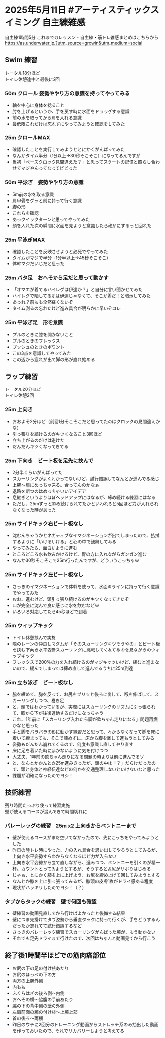 # 2025年5月11日 #アーティスティックスイミング 自主練雑感
自主練1時間5分
これまでのレッスン・自主練・筋トレ雑感まとめはこちらから  
https://as.underwater.jp/?utm_source=growin&utm_medium=social  
## Swim 練習
トータル18分ほど  
トイレ休憩途中と最後に2回
### 50m クロール 姿勢ややり方の意識を持ってやってみる
- 軸を中心に身体を捻ること
- 肘を上げるというか、手を戻す時に水面をドラッグする意識
- 前の水を取ってから肩を入れる意識
- 最低限これだけは忘れずにやってみようと確認をしてみた
### 25m クロールMAX
- 確認したことを実行してみようととにかくがんばってみた
- なんかタイム半分（1分以上→30秒そこそこ）になってるんですが
- 当初「ペースクロック見間違えた？」と思ってスタートの記憶と照らし合わせてマジやんってなってビビった
### 50m 平泳ぎ　姿勢ややり方の意識
- 5m前の水を取る意識
- 肩甲骨をグッと前に持って行く意識
- 脚の形
- これらを確認
- あっクイックターンと思ってやってみた
- 頭を入れた次の瞬間に水面を見ようと意識したら確かにするっと回れた
### 25m 平泳ぎMAX
- 確認したことを反映させようと必死でやってみた
- タイムがマジで半分（1分半以上→45秒そこそこ）
- 体幹マジだいじだと思った
### 25m バタ足　おへそから足だと思って動かす
- 「オマエが着てるハイレグは伊達か？」と自分に言い聞かせてみた
- ハイレグで晒してる肌は伊達じゃなくて、そこが脚だ！と暗示してみた
- あっれ？前もも全然痛くないぞ
- タイム測るの忘れたけど進み具合が明らかに早いぞコレ
### 25m 平泳ぎ足　形を意識
- プルのときに膝を開かないこと
- プルのときのフレックス
- プッシュのときのポワント
- この3点を意識してやってみた
- この辺から疲れが出て脚の形が崩れ始める
## ラップ練習
トータル20分ほど  
トイレ休憩2回  
### 25m 上向き
- おおよそ2分ほど（前回1分そこそこだと思ってたのはクロックの見間違えかな）
- 引っ張りを続けるのがキツくなること3回ほど
- 立ち上がるのだけは避けた
- だんだんキツくなってきてる
### 25m 下向き　ビート板を足先に挟んで
- 2分半くらいがんばってた
- スカーリングがよくわかってないけど、試行錯誤してなんとか進んでる感じ
- 上腕～肩にめっちゃ来る。合ってんのかなぁ
- 退路を断つのはめっちゃいいアイデア
- 息継ぎというよりほぼヘッドアップにはなるが、締め続ける練習にはなる
- ただし、25mずっと締め続けられてたかといわれると5回ほど力が入れられなくなった時があった
### 25m サイドキック右ビート板なし
- 沈むんちゃうかとネガティブなイマジネーションが出てしまったので、払拭するように「いけるいける」と心の中で鼓舞してみる
- やってみたら、面白いように進む
- ところどころ水も飲みかけるけど、胃の方に入れながらガンガン進む
- なんか30秒そこそこで25m行ったんですが、どういうこっちゃｗ
### 25m サイドキック左ビート板なし
- さっきのイマジネーションで体幹を使って、水面のラインに持って行く意識でやってみた
- おお、進むけど、頭引っ張り続けるのがキツくなってきたぞ
- 口が完全に沈んで良い感じに水を飲むなどｗ
- いろいろ対応してたら45秒ほどで到着
### 25m ウィップキック
- トイレ休憩挟んで実施
- 隣のレーンの仲良しマダムが「そのスカーリングキツそうやの」とビート板を挟む下向き水平姿勢スカーリングに挑戦してくれてるのを見ながらのウィップキック
- フレックスで200%の力を入れ続けるのがマジキッツいけど、緩むと進まないので、緩んでしまっては締め直して進んでるうちに25m到達 
### 25m 立ち泳ぎ　ビート板なし
- 脇を締めて、胸を反って、お尻をブリッと後ろに出して、喉を伸ばして、スカーリングしつつ、巻き足
- と、頭ではわかっているが、実際にはスカーリングのリズムに引っ張られて、膝から下が往復運動するだけになっちゃう
- これ、1年前に「スカーリング入れたら脚が欽ちゃん走りになる」問題再燃かなと思った
- 手と脚をバラバラの形に動かす練習だと思って、わからなくなって脚を床に着いて締まっても、そこで諦めずに、床から脚を離して進もうとしてみる
- 姿勢もだんだん崩れてくるので、何度も意識し直してやり直す
- 床に足を着いた時に歩かないように気を付けつつ
- 大丈夫、1年前の欽ちゃん走りになる問題の時よりは前に進んでるゾ
- と、なんとかかんとか25m進みきったが、頭の中は「？」だらけだったので、頭と身体と神経伝達などの何かを交通整理しないといけないなと思った
- 課題が明確になったのでヨシ！
## 技術練習
残り時間たっぷり使って練習実施  
壁が使えるコースが混んできて時間切れに  
### バレーレッグの練習　25m x2 上向きからベントニーまで
- 壁が使えるコースがまだ空いてなかったので、先にこっちをやってみようとした
- 昨日の陸トレ時にやった、力の入れ具合を思い出してやろうとしてみるが、上向き水平姿勢すらわからなくなるほど力が入らない
- 上向き水平姿勢から立て直しながら、進みつつ、ベントニーを引くのが精一杯。カウントとってみようとするが、そうするとお尻がサボりはじめる
- じゃぁ、とにかく膝を上に上げよう、お尻を締め上げて回してみようとする
- なんとか膝を上に引っ張ってみるが、膝頭の皮膚1枚がドライ感ある程度
- 現状がハッキリしたのでヨシ！（？）
### タブからタックの練習　壁で何回も確認
- 壁練習の動画見直してから行けばよかったと後悔する結果
- 壁につま先掛けてタブ姿勢から垂直タックに持って行くが、手をどうするんだったか忘れてて試行錯誤するなど
- さっきのバレーレッグ練習でスカーリングがんばった腕が、もう動かない
- それでも足先ドライまで行けたので、次回はちゃんと動画見てから行こう
## 終了後1時間半ほどでの筋肉痛部位
- お尻の下の足の付け根あたり
- お尻のほっぺの下の方
- 両方の上腕外側
- 内もも
- ふくらはぎの後ろ側～内側
- おへその横～脇腹の手前あたり
- 脇の下の背中側の壁の外側
- 左肩前面の腕の付け根～上腕上部
- 首の後ろ～両横
- 昨日のウチに2回分のトレーニング動画からストレッチ系のみ抽出した動画を作っておいたので、それでリカバリーしようと考えてる